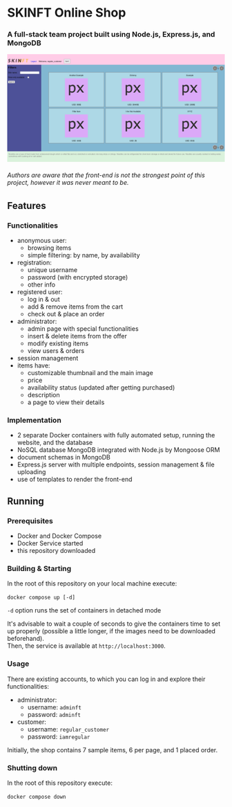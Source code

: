 # SKINFT Online Shop

### A full-stack team project built using Node.js, Express.js, and MongoDB

<!-- ![Front page with user logged in](./images/screenshots/frontpage.png) -->
<img src="./images/screenshots/frontpage.png" alt="Front page with a user logged in" width=700>

###### Authors are aware that the front-end is not the strongest point of this project, however it was never meant to be.

## Features

### Functionalities
- anonymous user:
    - browsing items
    - simple filtering: by name, by availability
- registration:
    - unique username
    - password (with encrypted storage)
    - other info
- registered user:
    - log in & out
    - add & remove items from the cart
    - check out & place an order
- administrator:
    - admin page with special functionalities
    - insert & delete items from the offer
    - modify existing items
    - view users & orders
- session management
- items have:
    - customizable thumbnail and the main image
    - price
    - availability status (updated after getting purchased)
    - description
    - a page to view their details

### Implementation
- 2 separate Docker containers with fully automated setup, running the website, and the database
- NoSQL database MongoDB integrated with Node.js by Mongoose ORM
- document schemas in MongoDB
- Express.js server with multiple endpoints, session management & file uploading
- use of templates to render the front-end

## Running

### Prerequisites
- Docker and Docker Compose
- Docker Service started
- this repository downloaded

### Building & Starting
In the root of this repository on your local machine execute:  
  
```docker compose up [-d]```  
  
`-d` option runs the set of containers in detached mode
  
It's advisable to wait a couple of seconds to give the containers time to set up properly (possible a little longer, if the images need to be downloaded beforehand).  
Then, the service is available at `http://localhost:3000`.

### Usage

There are existing accounts, to which you can log in and explore their functionalities:
- administrator:
    - username: `adminft`
    - password: `adminft`
- customer:
    - username: `regular_customer`
    - password: `iamregular`

Initially, the shop contains 7 sample items, 6 per page, and 1 placed order.

### Shutting down

In the root of this repository execute:  
  
```docker compose down```
